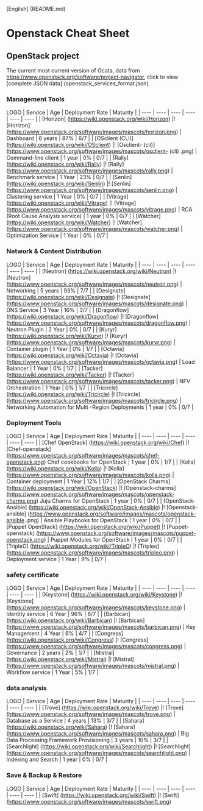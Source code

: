 [English] (README.md)

# Openstack Cheat Sheet

## OpenStack project

The current most current version of Ocata, data from https://www.openstack.org/software/project-navigator, click to view [complete JSON data] (openstack_services_format.json).

### Management Tools

LOGO | Service | Age | Deployment Rate | Maturity |
| ---- | ---- | ---- | ---- | ---- | ---- |
| [Horizon] (https://wiki.openstack.org/wiki/Horizon) |! [Horizon] (https://www.openstack.org/software/images/mascots/horizon.png) | Dashboard | 6 years | 87% | 6/7 |
| [OSclient (CLI)] (https://wiki.openstack.org/wiki/OSclient) |! [Osclient- (cli)] (https://www.openstack.org/software/images/mascots/osclient- (cli) .png) | Command-line client | 1 year | 0% | 0/7 |
| [Rally] (https://wiki.openstack.org/wiki/Rally) |! [Rally] (https://www.openstack.org/software/images/mascots/rally.png) | Benchmark service | 1 Year | 23% | 0/7 |
| [Senlin] (https://wiki.openstack.org/wiki/Senlin) |! [Senlin] (https://www.openstack.org/software/images/mascots/senlin.png) | Clustering service | 1 Year | 0% | 0/7 |
| [Vitrage] (https://wiki.openstack.org/wiki/Vitrage) |! [Vitrage] (https://www.openstack.org/software/images/mascots/vitrage.png) | RCA (Root Cause Analysis service) | 1 year | 0% | 0/7 |
| [Watcher] (https://wiki.openstack.org/wiki/Watcher) |! [Watcher] (https://www.openstack.org/software/images/mascots/watcher.png) | Optimization Service | 1 Year | 0% | 0/7 |

### Network & Content Distribution

LOGO | Service | Age | Deployment Rate | Maturity |
| ---- | ---- | ---- | ---- | ---- | ---- |
| [Neutron] (https://wiki.openstack.org/wiki/Neutron) |! [Neutron] (https://www.openstack.org/software/images/mascots/neutron.png) | Networking | 5 years | 93% | 7/7 |
| [Designate] (https://wiki.openstack.org/wiki/Designate) |! [Designate] (https://www.openstack.org/software/images/mascots/designate.png) | DNS Service | 3 Year | 16% | 3/7 |
| [Dragonflow] (https://wiki.openstack.org/wiki/Dragonflow) |! [Dragonflow] (https://www.openstack.org/software/images/mascots/dragonflow.png) | Neutron Plugin | 2 Year | 0% | 0/7 |
| [Kuryr] (https://wiki.openstack.org/wiki/Kuryr) |! [Kuryr] (https://www.openstack.org/software/images/mascots/kuryr.png) | Container plugin | 1 Year | 0% | 1/7 |
| [Octavia] (https://wiki.openstack.org/wiki/Octavia) |! [Octavia] (https://www.openstack.org/software/images/mascots/octavia.png) | Load Balancer | 1 Year | 0% | 1/7 |
| [Tacker] (https://wiki.openstack.org/wiki/Tacker) |! [Tacker] (https://www.openstack.org/software/images/mascots/tacker.png) | NFV Orchestration | 1 Year | 0% | 1/7 |
| [Tricircle] (https://wiki.openstack.org/wiki/Tricircle) |! [Tricircle] (https://www.openstack.org/software/images/mascots/tricircle.png) | Networking Automation for Multi -Region Deployments | 1 year | 0% | 0/7 |

### Deployment Tools

LOGO | Service | Age | Deployment Rate | Maturity |
| ---- | ---- | ---- | ---- | ---- | ---- |
| [Chef OpenStack] (https://wiki.openstack.org/wiki/Chef) |! [Chef-openstack] (https://www.openstack.org/software/images/mascots/chef-openstack.png) Chef cookbooks for OpenStack | 1 year | 0% | 1/7 |
| [Kolla] (https://wiki.openstack.org/wiki/Kolla) |! [Kolla] (https://www.openstack.org/software/images/mascots/kolla.png) | Container deployment | 1 Year | 12% | 1/7 |
| [OpenStack Charms] (https://wiki.openstack.org/wiki/OpenStack) |! [Openstack-charms] (https://www.openstack.org/software/images/mascots/openstack-charms.png) Juju Charms for OpenStack | 1 year | 0% | 0/7 |
| [OpenStack-Ansible] (https://wiki.openstack.org/wiki/OpenStack-Ansible) |! [Openstack-ansible] (https://www.openstack.org/software/images/mascots/openstack-ansible .png) | Ansible Playbooks for OpenStack | 1 year | 0% | 0/7 |
| [Puppet OpenStack] (https://wiki.openstack.org/wiki/Puppet) |! [Puppet-openstack] (https://www.openstack.org/software/images/mascots/puppet-openstack.png) | Puppet Modules for OpenStack | 1 year | 0% | 0/7 |
| [TripleO] (https://wiki.openstack.org/wiki/TripleO) |! [Tripleo] (https://www.openstack.org/software/images/mascots/tripleo.png) | Deployment service | 1 Year | 9% | 0/7 |

### safety certificate

LOGO | Service | Age | Deployment Rate | Maturity |
| ---- | ---- | ---- | ---- | ---- | ---- |
| [Keystone] (https://wiki.openstack.org/wiki/Keystone) |! [Keystone] (https://www.openstack.org/software/images/mascots/keystone.png) | Identity service | 6 Year | 96% | 6/7 |
| [Barbican] (https://wiki.openstack.org/wiki/Barbican) |! [Barbican] (https://www.openstack.org/software/images/mascots/barbican.png) | Key Management | 4 Year | 9% | 4/7 |
| [Congress] (https://wiki.openstack.org/wiki/Congress) |! [Congress] (https://www.openstack.org/software/images/mascots/congress.png) | Governance | 2 years | 2% | 1/7 |
| [Mistral] (https://wiki.openstack.org/wiki/Mistral) |! [Mistral] (https://www.openstack.org/software/images/mascots/mistral.png) | Workflow service | 1 Year | 5% | 1/7 |

### data analysis

LOGO | Service | Age | Deployment Rate | Maturity |
| ---- | ---- | ---- | ---- | ---- | ---- |
| [Trove] (https://wiki.openstack.org/wiki/Trove) |! [Trove] (https://www.openstack.org/software/images/mascots/trove.png) | Database as a Service | 4 years | 13% | 3/7 |
| [Sahara] (https://wiki.openstack.org/wiki/Sahara) |! [Sahara] (https://www.openstack.org/software/images/mascots/sahara.png) | Big Data Processing Framework Provisioning | 3 years | 10% | 3/7 |
| [Searchlight] (https://wiki.openstack.org/wiki/Searchlight) |! [Searchlight] (https://www.openstack.org/software/images/mascots/searchlight.png) | Indexing and Search | 1 year | 0% | 0/7 |

### Save & Backup & Restore

LOGO | Service | Age | Deployment Rate | Maturity |
| ---- | ---- | ---- | ---- | ---- | ---- |
| [Swift] (https://wiki.openstack.org/wiki/Swift) |! [Swift] (https://www.openstack.org/software/images/mascots/swift.png)
